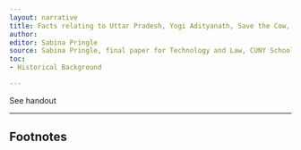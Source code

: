 ```yaml
---
layout: narrative
title: Facts relating to Uttar Pradesh, Yogi Adityanath, Save the Cow, and the B.J.P.
author:
editor: Sabina Pringle
source: Sabina Pringle, final paper for Technology and Law, CUNY School of Law, May 2023
toc:
- Historical Background

---
```


<!--## Historical Background

When the British left India in mid-August 1947, they split the territory into Pakistan (a Muslim territory to the northeast (in what is today Bangladesh), and in the west, in what is today Pakistan), and India. Those who had been seeking to have Britain leave India had varying views of what the country should look like: some wanted a secular country, free of colonial powers; others wanted protections for the large Muslim minority that had had some degree of protection under British control; others wished for a country based in religious and cultural majoritarianism – a country based in the Hindutva, or Hinduness, of its people. The period of India’s partition into Pakistan and India (“Partition”) saw communal violence, particularly between Hindus and Muslims.

One believer in Hindutva at the time of Partition was the head priest (The leader - or “Mahant” - of the Gorakhnath temple was Digvijay Nath)  of the Gorakhnath temple in Gorakhpur (in what is now Uttar Pradesh, India’s most populous state with over 240 million people). In fact, angered at what he saw as appeasement of Muslims in a secular government, he called on his followers to assassinate Mohandas “Mahatma” Gandhi on January 27, 1948, three days before a group of his followers completed the assassination.

In 1949, that same leader called on Hindus to place statues of Hindu gods in a mosque (the Babri Masjid) in Ayodhya, claiming that the mosque was an affront to Hinduism, having been built in the 16th Century CE at, what is according to that Hindu priest, the birthplace and holy site of King Rama, an incarnation of the god Vishnu that had lived in that area around 1000 BCE. Over the course of the next forty-three years, first that leader then his successor (Mahant Avaidyanath succeeded Digvijay Nath, leading the temple from 1969-2014), called for the destruction of the Babri Masjid, and the introduction of a temple honoring Rama. Both of the head priests of the Gorakhnath temple were also deeply involved in Indian politics, with the successor becoming a member of parliament in 1989, and joining the Bharatiya Janata Party (the “BJP,” perceived to be an anti-incumbent, Hindu-nationalist party) when running again to represent Gorakhpur in 1991.

After winning again in 1991, another push was made to destroy the Babri Masjid – a Hindu mob led by the head priest of the Gorakhnath temple destroyed the Mosque on December 6, 1992. Among the followers of the head priest who stood out for his devotion and charisma was a 20-year old who later came to be known as Yogi Adityanath. In 1994, at age 22, Yogi Adityanath was recognized as the chosen successor as the next head priest of the Gorakhnath temple. In 1998, at age 26, Yogi Adityanath was elected as the member of parliament representing Gorakhpur, running as a member of the BJP.

In 2002, Yogi Adityanath formed the Hindu Yuva Vahini (Hindu Youth Brigade). He calls for unity of those religions derived from Hinduism (including Sikhism, Buddhism, and Jainism), and rejection of “atrocities” committed against Hindus, particularly by those following foreign religions – mostly Muslims and Christians. The organization is best known for “reconverting” people from Islam/Christianity to Hinduism (“ghar wapsi”), preventing Hindu girls from being in relations with Muslim boys and potentially converting to Islam (“love jihad”), and the punishment of those who harm cows (“Save the Cow”). In 2007, Yogi Adityanath was arrested and spent 15 days in jail for inciting communal violence leading to two deaths; one of the cases arising from that violence was and has two on-going cases (the court system in India is slower than the court system in the United States).
In 2009, Yogi Adityanath reportedly stated that for each Hindu girl Muslims took (through conversion), his followers would take 100 Muslim girls. For each Hindu killed, his followers would kill 100 Muslims – “We will do whatever they do 100 fold, with interest.” In 2014, Yogi Adityanath gained greater fame, becoming the head priest of the Gorakhnath temple (a position he still holds) at the death of his “spiritual father,” the head priest before him. In February 2015, noting that Muslim mosques sat near Hindu holy sites, Yogi Adityanath said, “if that’s how it is, give us permission, we will install Gauri, Ganesh and Nandi [Hindu gods] in every mosque.” He went on to say, “this is the century of Hindutva, not just in India, but in the entire world,” calling for equal rights for Hindus.

Some noted that his statements were problematic in part because of his political party, the BJP, coming to power in 2014. For example, some Muslim groups in India asked that school children not have to perform Surya Namaskar (a morning stretch that is sometimes referred to as a Sun salutation) on June 21, 2015, because it could be construed as a prayer to Surya, the Sun god (It might be noted that the United Nations recognized an [“International Day of Yoga”](https://www.un.org/en/observances/yoga-day) at the request of Prime Minister Modi’s government in 2014). Yogi Adityanath argued that the Sun god gave his power to all, regardless of caste, creed, or religion – if they wished to not recognize the Sun, “they should drown themselves in the sea, or stay in some dark cell.”

---
-->

See handout

---

## Footnotes
